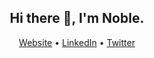 <h2 align="center"> Hi there 👋, I'm Noble.</h2>
<p align="center">
  <a href="https://nobleobioma.com">Website</a> •
  <a href="https://linkedin.com/in/nobleobioma">LinkedIn</a> •
  <a href="https://twitter.com/nobooln">Twitter</a>
</p>

